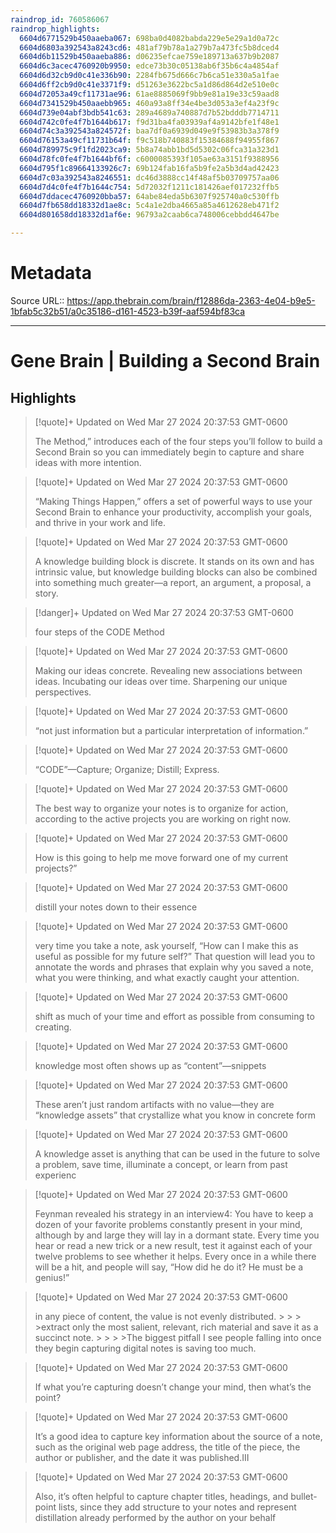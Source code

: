 ```yaml
---
raindrop_id: 760586067
raindrop_highlights:
  6604d6771529b450aaeba067: 698ba0d4082babda229e5e29a1d0a72c
  6604d6803a392543a8243cd6: 481af79b78a1a279b7a473fc5b8dced4
  6604d6b11529b450aaeba886: d06235efcae759e189713a637b9b2087
  6604d6c3acec4760920b9950: edce73b30c05138ab6f35b6c4a4854af
  6604d6d32cb9d0c41e336b90: 2284fb675d666c7b6ca51e330a5a1fae
  6604d6ff2cb9d0c41e3371f9: d51263e3622bc5a1d86d864d2e510e0c
  6604d72053a49cf11731ae96: 61ae8885069f9bb9e81a19e33c59aad8
  6604d7341529b450aaebb965: 460a93a8ff34e4be3d053a3ef4a23f9c
  6604d739e04abf3bdb541c63: 289a4689a740887d7b52bdddb7714711
  6604d742c0fe4f7b1644b617: f9d31ba4fa03939af4a9142bfe1f48e1
  6604d74c3a392543a824572f: baa7df0a6939d049e9f53983b3a378f9
  6604d76153a49cf11731b64f: f9c518b740883f15384688f94955f867
  6604d789975c9f1fd2023ca9: 5b8a74abb1bd5d5302c06fca31a323d1
  6604d78fc0fe4f7b1644bf6f: c6000085393f105ae63a3151f9388956
  6604d795f1c89664133926c7: 69b124fab16fa5b9fe2a5b3d4ad42423
  6604d7c03a392543a8246551: dc46d3888cc14f48af5b03709757aa06
  6604d7d4c0fe4f7b1644c754: 5d72032f1211c181426aef017232ffb5
  6604d7ddacec4760920bba57: 64abe84eda5b6307f925740a0c530ffb
  6604d7fb658dd18332d1ae8c: 5c4a1e2dba4665a85a4612628eb471f2
  6604d801658dd18332d1af6e: 96793a2caab6ca748006cebbdd4647be

---
```


# Metadata
Source URL:: https://app.thebrain.com/brain/f12886da-2363-4e04-b9e5-1bfab5c32b51/a0c35186-d161-4523-b39f-aaf594bf83ca


---
# Gene Brain | Building a Second Brain



## Highlights

> [!quote]+ Updated on Wed Mar 27 2024 20:37:53 GMT-0600
>
> The Method,” introduces each of the four steps you’ll follow to build a Second Brain so you can immediately begin to capture and share ideas with more intention.

> [!quote]+ Updated on Wed Mar 27 2024 20:37:53 GMT-0600
>
> “Making Things Happen,” offers a set of powerful ways to use your Second Brain to enhance your productivity, accomplish your goals, and thrive in your work and life.

> [!quote]+ Updated on Wed Mar 27 2024 20:37:53 GMT-0600
>
> A knowledge building block is discrete. It stands on its own and has intrinsic value, but knowledge building blocks can also be combined into something much greater—a report, an argument, a proposal, a story.

> [!danger]+ Updated on Wed Mar 27 2024 20:37:53 GMT-0600
>
> four steps of the CODE Method

> [!quote]+ Updated on Wed Mar 27 2024 20:37:53 GMT-0600
>
> Making our ideas concrete. Revealing new associations between ideas. Incubating our ideas over time. Sharpening our unique perspectives.

> [!quote]+ Updated on Wed Mar 27 2024 20:37:53 GMT-0600
>
> “not just information but a particular interpretation of information.”

> [!quote]+ Updated on Wed Mar 27 2024 20:37:53 GMT-0600
>
> “CODE”—Capture; Organize; Distill; Express.

> [!quote]+ Updated on Wed Mar 27 2024 20:37:53 GMT-0600
>
> The best way to organize your notes is to organize for action, according to the active projects you are working on right now.

> [!quote]+ Updated on Wed Mar 27 2024 20:37:53 GMT-0600
>
> How is this going to help me move forward one of my current projects?”

> [!quote]+ Updated on Wed Mar 27 2024 20:37:53 GMT-0600
>
> distill your notes down to their essence

> [!quote]+ Updated on Wed Mar 27 2024 20:37:53 GMT-0600
>
> very time you take a note, ask yourself, “How can I make this as useful as possible for my future self?” That question will lead you to annotate the words and phrases that explain why you saved a note, what you were thinking, and what exactly caught your attention.

> [!quote]+ Updated on Wed Mar 27 2024 20:37:53 GMT-0600
>
> shift as much of your time and effort as possible from consuming to creating.

> [!quote]+ Updated on Wed Mar 27 2024 20:37:53 GMT-0600
>
> knowledge most often shows up as “content”—snippets

> [!quote]+ Updated on Wed Mar 27 2024 20:37:53 GMT-0600
>
> These aren’t just random artifacts with no value—they are “knowledge assets” that crystallize what you know in concrete form

> [!quote]+ Updated on Wed Mar 27 2024 20:37:53 GMT-0600
>
> A knowledge asset is anything that can be used in the future to solve a problem, save time, illuminate a concept, or learn from past experienc

> [!quote]+ Updated on Wed Mar 27 2024 20:37:53 GMT-0600
>
> Feynman revealed his strategy in an interview4: You have to keep a dozen of your favorite problems constantly present in your mind, although by and large they will lay in a dormant state. Every time you hear or read a new trick or a new result, test it against each of your twelve problems to see whether it helps. Every once in a while there will be a hit, and people will say, “How did he do it? He must be a genius!”

> [!quote]+ Updated on Wed Mar 27 2024 20:37:53 GMT-0600
>
> in any piece of content, the value is not evenly distributed.
&gt;
&gt;
&gt;
&gt;extract only the most salient, relevant, rich material and save it as a succinct note.
&gt;
&gt;
&gt;
&gt;The biggest pitfall I see people falling into once they begin capturing digital notes is saving too much.

> [!quote]+ Updated on Wed Mar 27 2024 20:37:53 GMT-0600
>
> If what you’re capturing doesn’t change your mind, then what’s the point?

> [!quote]+ Updated on Wed Mar 27 2024 20:37:53 GMT-0600
>
> It’s a good idea to capture key information about the source of a note, such as the original web page address, the title of the piece, the author or publisher, and the date it was published.III

> [!quote]+ Updated on Wed Mar 27 2024 20:37:53 GMT-0600
>
> Also, it’s often helpful to capture chapter titles, headings, and bullet-point lists, since they add structure to your notes and represent distillation already performed by the author on your behalf
